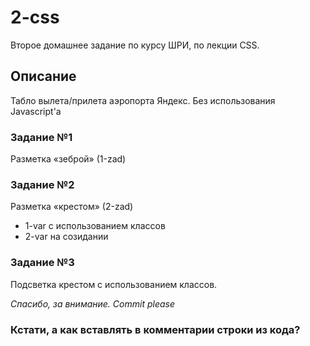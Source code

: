 # 2-css

Второе домашнее задание по курсу ШРИ, по лекции CSS.

## Описание
Табло вылета/прилета аэропорта Яндекс. Без использования Javascript'a

### Задание №1
Разметка «зеброй» (1-zad)

### Задание №2
Разметка «крестом» (2-zad)
* 1-var с использованием классов
* 2-var на созидании

### Задание №3
Подсветка крестом с использованием классов.

*Спасибо, за внимание. Commit please*

### Кстати, а как вставлять в комментарии строки из кода?
